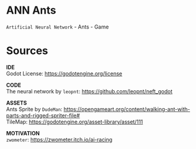 # ANN Ants
`Artificial Neural Network` - Ants - Game

# Sources
<b>IDE</b>  
Godot License: https://godotengine.org/license  
  
<b>CODE</b>  
The neural network by `leopnt`: https://github.com/leopnt/neft_godot  
  
<b>ASSETS</b>  
Ants Sprite by `DudeMan`: https://opengameart.org/content/walking-ant-with-parts-and-rigged-spriter-file#  
TileMap: https://godotengine.org/asset-library/asset/111  
  
<b>MOTIVATION</b>  
`zwometer`: https://zwometer.itch.io/ai-racing  
